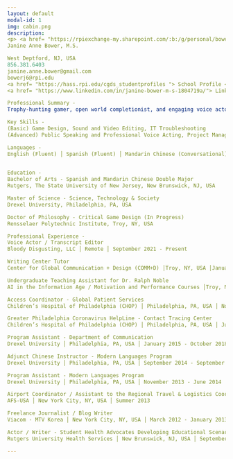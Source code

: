 ```yaml
---
layout: default
modal-id: 1
img: cabin.png
description: 
<p> <a href= "https://rpiexchange-my.sharepoint.com/:b:/g/personal/bowerj6_rpi_edu/Echqe1Y5CbJArXlAMGQkZywB5SCI71z8TX57iwtMhbZdGw"> Link to Full Resume </p>
Janine Anne Bower, M.S.

West Deptford, NJ, USA
856.381.6403
janine.anne.bower@gmail.com
bowerj6@rpi.edu
<a href= "https://hass.rpi.edu/cgds_studentprofiles "> School Profile </p>
<a href= "https://www.linkedin.com/in/janine-bower-m-s-1804719a/"> LinkedIn </p>

Professional Summary -
Trophy-hunting gamer, open world completionist, and engaging voice actor with a love for all things international. Social science scholar fascinated by: the power of vocal performance in the video game medium, surveillance, and the materiality of digital space. Dedicated and collaborative professional with exemplary customer service skills and over a decade of experience in the fields of healthcare, academia, and entertainment media.

Key Skills - 
(Basic) Game Design, Sound and Video Editing, IT Troubleshooting
(Advanced) Public Speaking and Professional Voice Acting, Project Management, Team Leadership, Employee Onboarding, Microsoft Office Suite, Office 365, G Suite, Social Science Research, Academic Conference Presentations, Database Management, Newsletter Development, Social Media, Promotional Material Design

Languages - 
English (Fluent) │ Spanish (Fluent) │ Mandarin Chinese (Conversational)
 

Education -
Bachelor of Arts - Spanish and Mandarin Chinese Double Major
Rutgers, The State University of New Jersey, New Brunswick, NJ, USA

Master of Science - Science, Technology & Society
Drexel University, Philadelphia, PA, USA

Doctor of Philosophy - Critical Game Design (In Progress)
Rensselaer Polytechnic Institute, Troy, NY, USA

Professional Experience - 
Voice Actor / Transcript Editor
Bloody Disgusting, LLC │ Remote │ September 2021 - Present

Writing Center Tutor 
Center for Global Communication + Design (COMM+D) │Troy, NY, USA │January 2024 - Present

Undergraduate Teaching Assistant for Dr. Ralph Noble
AI in the Information Age / Motivation and Performance Courses │Troy, NY, USA │ August 2023 - December 2023

Access Coordinator - Global Patient Services
Children’s Hospital of Philadelphia (CHOP) │ Philadelphia, PA, USA │ November 2018 - July 2022

Greater Philadelphia Coronavirus HelpLine - Contact Tracing Center
Children’s Hospital of Philadelphia (CHOP) │ Philadelphia, PA, USA │ July 2020 - February 2021

Program Assistant - Department of Communication
Drexel University │ Philadelphia, PA, USA │ January 2015 - October 2018

Adjunct Chinese Instructor - Modern Languages Program
Drexel University │ Philadelphia, PA, USA │ September 2014 - September 2016

Program Assistant - Modern Languages Program
Drexel University │ Philadelphia, PA, USA │ November 2013 - June 2014

Airport Coordinator / Assistant to the Regional Travel & Logistics Coordinator
AFS-USA │ New York City, NY, USA │ Summer 2013

Freelance Journalist / Blog Writer
Viacom - MTV Korea │ New York City, NY, USA │ March 2012 - January 2013

Actor / Writer - Student Health Advocates Developing Educational Scenarios (SHADES) Theater
Rutgers University Health Services │ New Brunswick, NJ, USA │ September 2008 - June 2012

---
```

